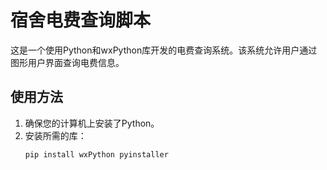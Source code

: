 # 宿舍电费查询脚本

这是一个使用Python和wxPython库开发的电费查询系统。该系统允许用户通过图形用户界面查询电费信息。

## 使用方法

1. 确保您的计算机上安装了Python。
2. 安装所需的库：
   ```bash
   pip install wxPython pyinstaller

